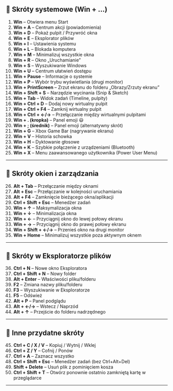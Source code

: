 ## 🔹 **Skróty systemowe (Win + …)**

1. **Win** – Otwiera menu Start
2. **Win + A** – Centrum akcji (powiadomienia)
3. **Win + D** – Pokaż pulpit / Przywróć okna
4. **Win + E** – Eksplorator plików
5. **Win + I** – Ustawienia systemu
6. **Win + L** – Blokada komputera
7. **Win + M** – Minimalizuj wszystkie okna
8. **Win + R** – Okno „Uruchamianie”
9. **Win + S** – Wyszukiwanie Windows
10. **Win + U** – Centrum ułatwień dostępu
11. **Win + Pause** – Informacje o systemie
12. **Win + P** – Wybór trybu wyświetlania (drugi monitor)
13. **Win + PrintScreen** – Zrzut ekranu do folderu „Obrazy/Zrzuty ekranu”
14. **Win + Shift + S** – Narzędzie wycinania (Snip & Sketch)
15. **Win + Tab** – Widok zadań (Timeline, pulpity)
16. **Win + Ctrl + D** – Dodaj nowy wirtualny pulpit
17. **Win + Ctrl + F4** – Zamknij wirtualny pulpit
18. **Win + Ctrl + ←/→** – Przełączanie między wirtualnymi pulpitami
19. **Win + . (kropka)** – Panel emoji 😃
20. **Win + ; (średnik)** – Panel emoji (alternatywny skrót)
21. **Win + G** – Xbox Game Bar (nagrywanie ekranu)
22. **Win + V** – Historia schowka
23. **Win + H** – Dyktowanie głosowe
24. **Win + K** – Szybkie połączenie z urządzeniami (Bluetooth)
25. **Win + X** – Menu zaawansowanego użytkownika (Power User Menu)

---

## 🔹 **Skróty okien i zarządzania**

26. **Alt + Tab** – Przełączanie między oknami
27. **Alt + Esc** – Przełączanie w kolejności uruchamiania
28. **Alt + F4** – Zamknięcie bieżącego okna/aplikacji
29. **Ctrl + Shift + Esc** – Menedżer zadań
30. **Win + ↑** – Maksymalizacja okna
31. **Win + ↓** – Minimalizacja okna
32. **Win + ←** – Przyciągnij okno do lewej połowy ekranu
33. **Win + →** – Przyciągnij okno do prawej połowy ekranu
34. **Win + Shift + ←/→** – Przenieś okno na drugi monitor
35. **Win + Home** – Minimalizuj wszystkie poza aktywnym oknem

---

## 🔹 **Skróty w Eksploratorze plików**

36. **Ctrl + N** – Nowe okno Eksploratora
37. **Ctrl + Shift + N** – Nowy folder
38. **Alt + Enter** – Właściwości pliku/folderu
39. **F2** – Zmiana nazwy pliku/folderu
40. **F3** – Wyszukiwanie w Eksploratorze
41. **F5** – Odśwież
42. **Alt + P** – Panel podglądu
43. **Alt + ←/→** – Wstecz / Naprzód
44. **Alt + ↑** – Przejście do folderu nadrzędnego

---

## 🔹 **Inne przydatne skróty**

45. **Ctrl + C / X / V** – Kopiuj / Wytnij / Wklej
46. **Ctrl + Z / Y** – Cofnij / Ponów
47. **Ctrl + A** – Zaznacz wszystko
48. **Ctrl + Shift + Esc** – Menedżer zadań (bez Ctrl+Alt+Del)
49. **Shift + Delete** – Usuń plik z pominięciem kosza
50. **Ctrl + Shift + T** – Otwórz ponownie ostatnio zamkniętą kartę w przeglądarce

---